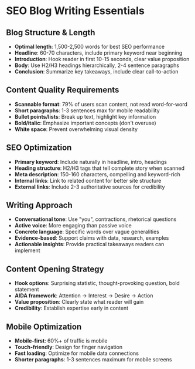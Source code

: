 # SEO Blog Writing Essentials

## Blog Structure & Length
- **Optimal length**: 1,500-2,500 words for best SEO performance
- **Headline**: 60-70 characters, include primary keyword near beginning
- **Introduction**: Hook reader in first 10-15 seconds, clear value proposition
- **Body**: Use H2/H3 headings hierarchically, 2-4 sentence paragraphs
- **Conclusion**: Summarize key takeaways, include clear call-to-action

## Content Quality Requirements
- **Scannable format**: 79% of users scan content, not read word-for-word
- **Short paragraphs**: 1-3 sentences max for mobile readability
- **Bullet points/lists**: Break up text, highlight key information
- **Bold/italic**: Emphasize important concepts (don't overuse)
- **White space**: Prevent overwhelming visual density

## SEO Optimization
- **Primary keyword**: Include naturally in headline, intro, headings
- **Heading structure**: H2/H3 tags that tell complete story when scanned
- **Meta description**: 150-160 characters, compelling and keyword-rich
- **Internal links**: Link to related content for better site structure
- **External links**: Include 2-3 authoritative sources for credibility

## Writing Approach
- **Conversational tone**: Use "you", contractions, rhetorical questions
- **Active voice**: More engaging than passive voice
- **Concrete language**: Specific words over vague generalities
- **Evidence-based**: Support claims with data, research, examples
- **Actionable insights**: Provide practical takeaways readers can implement

## Content Opening Strategy
- **Hook options**: Surprising statistic, thought-provoking question, bold statement
- **AIDA framework**: Attention → Interest → Desire → Action
- **Value proposition**: Clearly state what reader will gain
- **Credibility**: Establish expertise early in content

## Mobile Optimization
- **Mobile-first**: 60%+ of traffic is mobile
- **Touch-friendly**: Design for finger navigation
- **Fast loading**: Optimize for mobile data connections
- **Shorter paragraphs**: 1-3 sentences maximum for mobile screens
